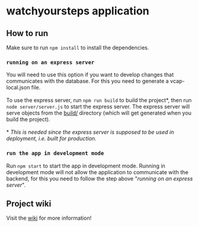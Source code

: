 # watchyoursteps application

## How to run
Make sure to run `npm install` to install the dependencies. 

### `running on an express server`
You will need to use this option if you want to develop changes that communicates with the database. For this you need to generate
a vcap-local.json file. \
\
To use the express server, run `npm run build` to build the project*, then run `node server/server.js` to start the express server. The express server will serve objects from the [build/](build/) directory (which will get generated when you build the project). \
\
\* *This is needed since the express server is supposed to be used in deployment, i.e. built for production.*

### `run the app in development mode`
Run `npm start` to start the app in development mode. Running in development mode will not allow the application to communicate with the backend, for this you need to follow the step above "*running on an express server*".

## Project wiki
Visit the [wiki](https://github.com/kimlintu/grupp17/wiki) for more information!
